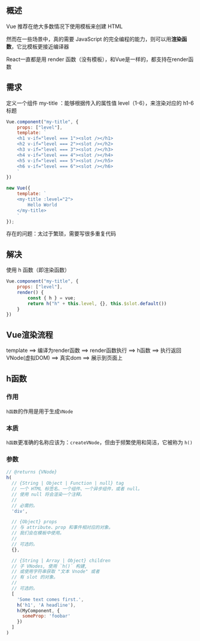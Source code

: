 ## 概述

Vue 推荐在绝大多数情况下使用模板来创建 HTML

然而在一些场景中，真的需要 JavaScript 的完全编程的能力，则可以用**渲染函数**，它比模板更接近编译器

React一直都是用 render 函数（没有模板），和Vue是一样的，都支持在render函数



## 需求

定义一个组件 my-title ：能够根据传入的属性值 level（1-6），来渲染对应的 h1-6 标题

```js
Vue.component("my-title", {
    props: ["level"],
    template: `
	<h1 v-if="level === 1"><slot /></h1>
    <h2 v-if="level === 2"><slot /></h2>
    <h3 v-if="level === 3"><slot /></h3>
    <h4 v-if="level === 4"><slot /></h4>
    <h5 v-if="level === 5"><slot /></h5>
    <h6 v-if="level === 6"><slot /></h6>
	`
})

new Vue({
    template: `
	<my-title :level="2">
		Hello World
	</my-title>
	`
});
```

存在的问题：太过于繁琐，需要写很多重复代码



## 解决

使用 h 函数（即渲染函数）

```js
Vue.component("my-title", {
    props: ["level"],
    render() {
        const { h } = vue;
        return h("h" + this.level, {}, this.$slot.default())
    }
})
```



## Vue渲染流程

template ==> 编译为render函数 ==> render函数执行 ==> h函数 ==> 执行返回 VNode(虚拟DOM) ==> 真实dom ==> 展示到页面上



## h函数

### 作用

`h函数`的作用是用于生成`VNode`

### 本质

`h函数`更准确的名称应该为：`createVNode`，但由于频繁使用和简洁，它被称为 `h()`

### 参数

```js
// @returns {VNode}
h(
  // {String | Object | Function | null} tag
  // 一个 HTML 标签名、一个组件、一个异步组件，或者 null。
  // 使用 null 将会渲染一个注释。
  //
  // 必需的。
  'div',

  // {Object} props
  // 与 attribute、prop 和事件相对应的对象。
  // 我们会在模板中使用。
  //
  // 可选的。
  {},

  // {String | Array | Object} children
  // 子 VNodes, 使用 `h()` 构建,
  // 或使用字符串获取 "文本 Vnode" 或者
  // 有 slot 的对象。
  //
  // 可选的。
  [
    'Some text comes first.',
    h('h1', 'A headline'),
    h(MyComponent, {
      someProp: 'foobar'
    })
  ]
)
```



